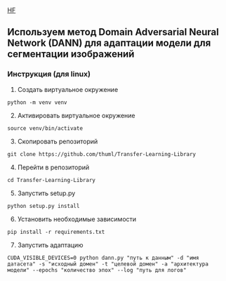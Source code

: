[HF](https://huggingface.co/lkeab/hq-sam)

## Используем метод Domain Adversarial Neural Network (DANN) для адаптации модели для сегментации изображений
### Инструкция (для linux)
1. Создать виртуальное окружение
```
python -m venv venv
```
2. Активировать виртуальное окружение 
```
source venv/bin/activate
```
3. Скопировать репозиторий
```
git clone https://github.com/thuml/Transfer-Learning-Library
```
4. Перейти в репозиторий
```
cd Transfer-Learning-Library
```
5. Запустить setup.py
```
python setup.py install
```
6. Установить необходимые зависимости
```
pip install -r requirements.txt
```
7. Запустить адаптацию
```
CUDA_VISIBLE_DEVICES=0 python dann.py "путь к данным" -d "имя датасета" -s "исходный домен" -t "целевой домен" -a "архитектура модели" --epochs "количество эпох" --log "путь для логов"
```
